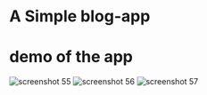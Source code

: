 # A Simple blog-app
# demo of the app
![screenshot 55](https://user-images.githubusercontent.com/21200740/38459184-50c16914-3ac4-11e8-8f5e-4b1f19c4931e.png)
![screenshot 56](https://user-images.githubusercontent.com/21200740/38459185-50fce8d6-3ac4-11e8-80dd-439621a16fd3.png)
![screenshot 57](https://user-images.githubusercontent.com/21200740/38459187-512c563e-3ac4-11e8-9685-b8df90514970.png)
